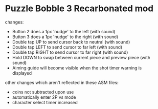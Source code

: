 # Puzzle Bobble 3 Recarbonated mod

changes:
* Button 2 does a 1px 'nudge' to the left (with sound)
* Button 3 does a 1px 'nudge' to the right (with sound)
* Double tap UP to send cursor back to neutral (with sound)
* Double tap LEFT to send cursor to far left (with sound)
* Double tap RIGHT to send cursor to far right (with sound)
* Hold DOWN to swap between current piece and preview piece (with sound)
* Aiming guide will become visible when the shot timer warning is displayed

other changes which aren't reflected in these ASM files:
* coins not subtracted upon use
* automatically enter 2P vs mode
* character select timer increased
